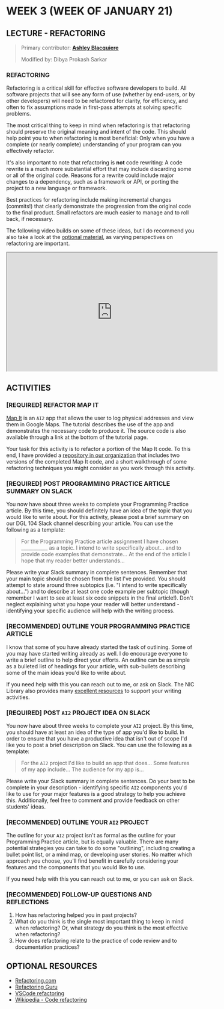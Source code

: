 # WEEK 3 (WEEK OF JANUARY 21)
## LECTURE - REFACTORING

> Primary contributor: **[Ashley Blacquiere](https://ca.linkedin.com/in/ashley-blacquiere)**
>
> Modified by: Dibya Prokash Sarkar

### REFACTORING
Refactoring is a critical skill for effective software developers to build. All software projects that will see any form of use (whether by end-users, or by other developers) will need to be refactored for clarity, for efficiency, and often to fix assumptions made in first-pass attempts at solving specific problems.

The most critical thing to keep in mind when refactoring is that refactoring should preserve the original meaning and intent of the code. This should help point you to when refactoring is most beneficial: Only when you have a complete (or nearly complete) understanding of your program can you effectively refactor. 

It's also important to note that refactoring is **not** code rewriting: A code rewrite is a much more substantial effort that may include discarding some or all of the original code. Reasons for a rewrite could include major changes to a dependency, such as a framework or API, or porting the project to a new language or framework.

Best practices for refactoring include making incremental changes (commits!) that clearly demonstrate the progression from the original code to the final product. Small refactors are much easier to manage and to roll back, if necessary.

The following video builds on some of these ideas, but I do recommend you also take a look at the [optional material](#optional-resources), as varying perspectives on refactoring are important.

<div class="video-container-16by9"><iframe width="560" height="315" src="https://youtube.com/embed/iA5cFchPu0I"></iframe></div>

## ACTIVITIES

### [REQUIRED] REFACTOR MAP IT
[Map It](https://appinventor.mit.edu/explore/displaying-maps) is an `AI2` app that allows the user to log physical addresses and view them in Google Maps. The tutorial describes the use of the app and demonstrates the necessary code to produce it. The source code is also available through a link at the bottom of the tutorial page.

Your task for this activity is to refactor a portion of the Map It code. To this end, I have provided a [repository in our organization](https://github.com/nic-dgl104-winter-2025/guide-mapit-refactor) that includes two versions of the completed Map It code, and a short walkthrough of some refactoring techniques you might consider as you work through this activity. 

### [REQUIRED] POST PROGRAMMING PRACTICE ARTICLE SUMMARY ON SLACK
You now have about three weeks to complete your Programming Practice article. By this time, you should definitely have an idea of the topic that you would like to write about. For this activity, please post a brief summary on our DGL 104 Slack channel describing your article. You can use the following as a template:

> For the Programming Practice article assignment I have chosen ___________ as a topic. I intend to write specifically about... and to provide code examples that demonstrate... At the end of the article I hope that my reader better understands...

Please write your Slack summary in complete sentences. Remember that your main topic should be chosen from the list I've provided. You should attempt to state around three subtopics (i.e. "I intend to write specifically about...") and to describe at least one code example per subtopic (though remember I want to see at least six code snippets in the final article!). Don't neglect explaining what you hope your reader will better understand - identifying your specific audience will help with the writing process.

### [RECOMMENDED] OUTLINE YOUR PROGRAMMING PRACTICE ARTICLE
I know that some of you have already started the task of outlining. Some of you may have started writing already as well. I do encourage everyone to write a brief outline to help direct your efforts. An outline can be as simple as a bulleted list of headings for your article, with sub-bullets describing some of the main ideas you'd like to write about. 

If you need help with this you can reach out to me, or ask on Slack. The NIC Library also provides many [excellent resources](https://library.nic.bc.ca/writingsupport) to support your writing activities.

### [REQUIRED] POST `AI2` PROJECT IDEA ON SLACK
You now have about three weeks to complete your `AI2` project. By this time, you should have at least an idea of the type of app you'd like to build. In order to ensure that you have a productive idea that isn't out of scope I'd like you to post a brief description on Slack. You can use the following as a template:

> For the `AI2` project I'd like to build an app that does... Some features of my app include... The audience for my app is...

Please write your Slack summary in complete sentences. Do your best to be complete in your description - identifying specific `AI2` components you'd like to use for your major features is a good strategy to help you achieve this. Additionally, feel free to comment and provide feedback on other students' ideas.

### [RECOMMENDED] OUTLINE YOUR `AI2` PROJECT
The outline for your `AI2` project isn't as formal as the outline for your Programming Practice article, but is equally valuable. There are many potential strategies you can take to do some "outlining", including creating a bullet point list, or a mind map, or developing user stories. No matter which approach you choose, you'll find benefit in carefully considering your features and the components that you would like to use.

If you need help with this you can reach out to me, or you can ask on Slack. 

### [RECOMMENDED] FOLLOW-UP QUESTIONS AND REFLECTIONS
1. How has refactoring helped you in past projects?
2. What do you think is the single most important thing to keep in mind when refactoring? Or, what strategy do you think is the most effective when refactoring?
3. How does refactoring relate to the practice of code review and to documentation practices?  


## OPTIONAL RESOURCES
- [Refactoring.com](https://www.refactoring.com/)
- [Refactoring Guru](https://refactoring.guru/refactoring)
- [VSCode refactoring](https://code.visualstudio.com/docs/editor/refactoring)
- [Wikipedia - Code refactoring](https://en.wikipedia.org/wiki/Code_refactoring)
